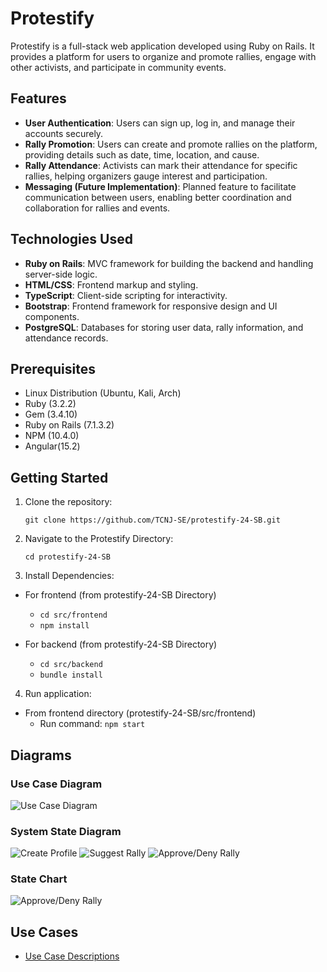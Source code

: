 # Protestify

Protestify is a full-stack web application developed using Ruby on Rails. It provides a platform for users to organize and promote rallies, engage with other activists, and participate in community events.

## Features

- **User Authentication**: Users can sign up, log in, and manage their accounts securely.
- **Rally Promotion**: Users can create and promote rallies on the platform, providing details such as date, time, location, and cause.
- **Rally Attendance**: Activists can mark their attendance for specific rallies, helping organizers gauge interest and participation.
- **Messaging (Future Implementation)**: Planned feature to facilitate communication between users, enabling better coordination and collaboration for rallies and events.

## Technologies Used

- **Ruby on Rails**: MVC framework for building the backend and handling server-side logic.
- **HTML/CSS**: Frontend markup and styling.
- **TypeScript**: Client-side scripting for interactivity.
- **Bootstrap**: Frontend framework for responsive design and UI components.
- **PostgreSQL**: Databases for storing user data, rally information, and attendance records.

## Prerequisites
- Linux Distribution (Ubuntu, Kali, Arch)
- Ruby (3.2.2)
- Gem (3.4.10)
- Ruby on Rails (7.1.3.2)
- NPM (10.4.0)
- Angular(15.2)

## Getting Started
1. Clone the repository:
   
   `git clone https://github.com/TCNJ-SE/protestify-24-SB.git`

2. Navigate to the Protestify Directory:

   `cd protestify-24-SB`
3. Install Dependencies:
  * For frontend (from protestify-24-SB Directory)
    * `cd src/frontend`
    * `npm install`
  
  * For backend (from protestify-24-SB Directory)
      * `cd src/backend`
      * `bundle install`
4. Run application:
  * From frontend directory (protestify-24-SB/src/frontend)
    * Run command: `npm start`

## Diagrams

### Use Case Diagram
![Use Case Diagram](/docs/SB-files/Use%20Case%20Diagram.png)
### System State Diagram
![Create Profile](/docs/SB-files/SSD1.png)
![Suggest Rally](/docs/SB-files/SSD2.png)
![Approve/Deny Rally](/docs/SB-files/SSD3.png)
### State Chart
![Approve/Deny Rally](/docs/SB-files/State%20Chart.png)

## Use Cases
* [Use Case Descriptions](docs/SB-files/Use%20Case%20Description.pdf)


